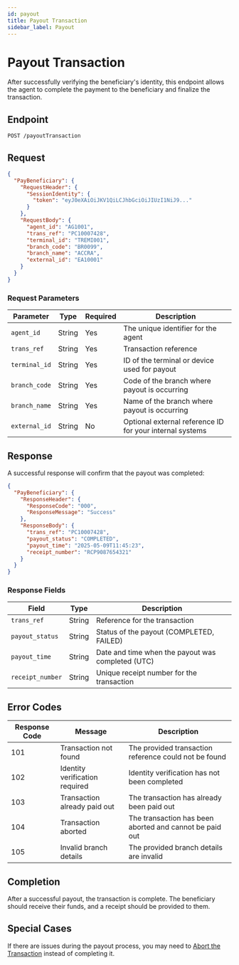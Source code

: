 ```yaml
---
id: payout
title: Payout Transaction
sidebar_label: Payout
---
```


# Payout Transaction

After successfully verifying the beneficiary's identity, this endpoint allows the agent to complete the payment to the beneficiary and finalize the transaction.

## Endpoint

```
POST /payoutTransaction
```

## Request

```json
{
  "PayBeneficiary": {
    "RequestHeader": {
      "SessionIdentity": {
        "token": "eyJ0eXAiOiJKV1QiLCJhbGciOiJIUzI1NiJ9..."
      }
    },
    "RequestBody": {
      "agent_id": "AG1001",
      "trans_ref": "PC10007428",
      "terminal_id": "TREMI001",
      "branch_code": "BR0099",
      "branch_name": "ACCRA",
      "external_id": "EA10001"
    }
  }
}
```

### Request Parameters

| Parameter | Type | Required | Description |
|-----------|------|----------|-------------|
| `agent_id` | String | Yes | The unique identifier for the agent |
| `trans_ref` | String | Yes | Transaction reference |
| `terminal_id` | String | Yes | ID of the terminal or device used for payout |
| `branch_code` | String | Yes | Code of the branch where payout is occurring |
| `branch_name` | String | Yes | Name of the branch where payout is occurring |
| `external_id` | String | No | Optional external reference ID for your internal systems |

## Response

A successful response will confirm that the payout was completed:

```json
{
  "PayBeneficiary": {
    "ResponseHeader": {
      "ResponseCode": "000",
      "ResponseMessage": "Success"
    },
    "ResponseBody": {
      "trans_ref": "PC10007428",
      "payout_status": "COMPLETED",
      "payout_time": "2025-05-09T11:45:23",
      "receipt_number": "RCP9087654321"
    }
  }
}
```

### Response Fields

| Field | Type | Description |
|-------|------|-------------|
| `trans_ref` | String | Reference for the transaction |
| `payout_status` | String | Status of the payout (COMPLETED, FAILED) |
| `payout_time` | String | Date and time when the payout was completed (UTC) |
| `receipt_number` | String | Unique receipt number for the transaction |

## Error Codes

| Response Code | Message | Description |
|---------------|---------|-------------|
| 101 | Transaction not found | The provided transaction reference could not be found |
| 102 | Identity verification required | Identity verification has not been completed |
| 103 | Transaction already paid out | The transaction has already been paid out |
| 104 | Transaction aborted | The transaction has been aborted and cannot be paid out |
| 105 | Invalid branch details | The provided branch details are invalid |

## Completion

After a successful payout, the transaction is complete. The beneficiary should receive their funds, and a receipt should be provided to them.

## Special Cases

If there are issues during the payout process, you may need to [Abort the Transaction](/docs/api/cash-pickup/abort) instead of completing it.